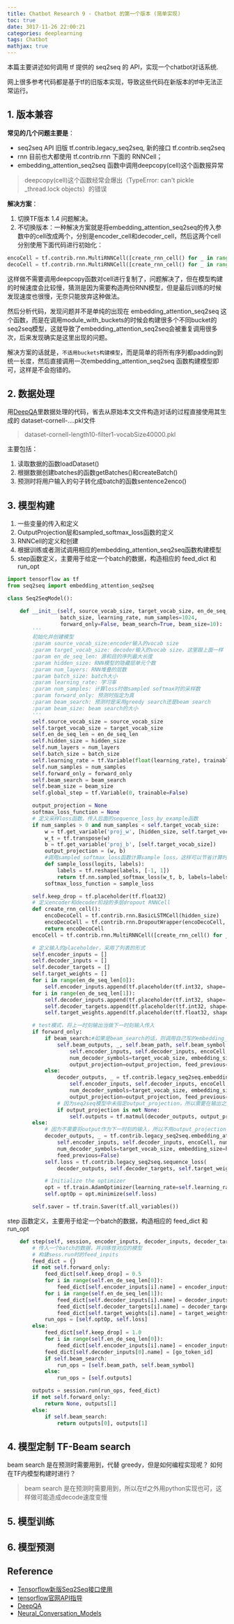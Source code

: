 ```yaml
---
title: Chatbot Research 9 - Chatbot 的第一个版本 (简单实现)
toc: true
date: 3017-11-26 22:00:21
categories: deeplearning
tags: Chatbot
mathjax: true
---
```


<!-- 2018 -->

本篇主要讲述如何调用 tf 提供的 seq2seq 的 API，实现一个chatbot对话系统.

网上很多参考代码都是基于tf的旧版本实现，导致这些代码在新版本的tf中无法正常运行。

<!-- more -->

## 1. 版本兼容

**常见的几个问题主要是**：

- seq2seq API 旧版 tf.contrib.legacy_seq2seq, 新的接口 tf.contrib.seq2seq
- rnn 目前也大都使用 tf.contrib.rnn 下面的 RNNCell；
- embedding_attention_seq2seq 函数中调用deepcopy(cell)这个函数报异常
> deepcopy(cell)这个函数经常会爆出（TypeError: can't pickle _thread.lock objects）的错误

**解决方案**：

1. 切换TF版本 1.4 问题解决。
2. 不切换版本：一种解决方案就是将embedding_attention_seq2seq的传入参数中的cell改成两个，分别是encoder_cell和decoder_cell，然后这两个cell分别使用下面代码进行初始化：

```py
encoCell = tf.contrib.rnn.MultiRNNCell([create_rnn_cell() for _ in range(num_layers)],)
decoCell = tf.contrib.rnn.MultiRNNCell([create_rnn_cell() for _ in range(num_layers)],)
```

这样做不需要调用deepcopy函数对cell进行复制了，问题解决了，但在模型构建的时候速度会比较慢，猜测是因为需要构造两份RNN模型，但是最后训练的时候发现速度也很慢，无奈只能放弃这种做法。

然后分析代码，发现问题并不是单纯的出现在 embedding_attention_seq2seq 这个函数，而是在调用module_with_buckets的时候会构建很多个不同bucket的seq2seq模型，这就导致了embedding_attention_seq2seq会被重复调用很多次，后来发现确实是这里出现的问题。

解决方案的话就是，`不适用buckets构建模型`，而是简单的将所有序列都padding到统一长度，然后直接调用一次embedding_attention_seq2seq 函数构建模型即可，这样是不会抱错的。

## 2. 数据处理

用[DeepQA](https://github.com/Conchylicultor/DeepQA#chatbot)里数据处理的代码，省去从原始本文文件构造对话的过程直接使用其生成的 dataset-cornell-....pkl文件

> dataset-cornell-length10-filter1-vocabSize40000.pkl

主要包括：

1. 读取数据的函数loadDataset()
2. 根据数据创建batches的函数getBatches()和createBatch()
3. 预测时将用户输入的句子转化成batch的函数sentence2enco()

## 3. 模型构建

1. 一些变量的传入和定义
2. OutputProjection层和sampled_softmax_loss函数的定义
3. RNNCell的定义和创建
4. 根据训练或者测试调用相应的embedding_attention_seq2seq函数构建模型
5. step函数定义，主要用于给定一个batch的数据，构造相应的 feed_dict 和 run_opt

```py
import tensorflow as tf
from seq2seq import embedding_attention_seq2seq

class Seq2SeqModel():

    def __init__(self, source_vocab_size, target_vocab_size, en_de_seq_len, hidden_size, num_layers,
                 batch_size, learning_rate, num_samples=1024,
                 forward_only=False, beam_search=True, beam_size=10):
        '''
        初始化并创建模型
        :param source_vocab_size:encoder输入的vocab size
        :param target_vocab_size: decoder输入的vocab size，这里跟上面一样
        :param en_de_seq_len: 源和目的序列最大长度
        :param hidden_size: RNN模型的隐藏层单元个数
        :param num_layers: RNN堆叠的层数
        :param batch_size: batch大小
        :param learning_rate: 学习率
        :param num_samples: 计算loss时做sampled softmax时的采样数
        :param forward_only: 预测时指定为真
        :param beam_search: 预测时是采用greedy search还是beam search
        :param beam_size: beam search的大小
        '''
        self.source_vocab_size = source_vocab_size
        self.target_vocab_size = target_vocab_size
        self.en_de_seq_len = en_de_seq_len
        self.hidden_size = hidden_size
        self.num_layers = num_layers
        self.batch_size = batch_size
        self.learning_rate = tf.Variable(float(learning_rate), trainable=False)
        self.num_samples = num_samples
        self.forward_only = forward_only
        self.beam_search = beam_search
        self.beam_size = beam_size
        self.global_step = tf.Variable(0, trainable=False)

        output_projection = None
        softmax_loss_function = None
        # 定义采样loss函数，传入后面的sequence_loss_by_example函数
        if num_samples > 0 and num_samples < self.target_vocab_size:
            w = tf.get_variable('proj_w', [hidden_size, self.target_vocab_size])
            w_t = tf.transpose(w)
            b = tf.get_variable('proj_b', [self.target_vocab_size])
            output_projection = (w, b)
            #调用sampled_softmax_loss函数计算sample loss，这样可以节省计算时间
            def sample_loss(logits, labels):
                labels = tf.reshape(labels, [-1, 1])
                return tf.nn.sampled_softmax_loss(w_t, b, labels=labels, inputs=logits, num_sampled=num_samples, num_classes=self.target_vocab_size)
            softmax_loss_function = sample_loss

        self.keep_drop = tf.placeholder(tf.float32)
        # 定义encoder和decoder阶段的多层dropout RNNCell
        def create_rnn_cell():
            encoDecoCell = tf.contrib.rnn.BasicLSTMCell(hidden_size)
            encoDecoCell = tf.contrib.rnn.DropoutWrapper(encoDecoCell, input_keep_prob=1.0, output_keep_prob=self.keep_drop)
            return encoDecoCell
        encoCell = tf.contrib.rnn.MultiRNNCell([create_rnn_cell() for _ in range(num_layers)])

        # 定义输入的placeholder，采用了列表的形式
        self.encoder_inputs = []
        self.decoder_inputs = []
        self.decoder_targets = []
        self.target_weights = []
        for i in range(en_de_seq_len[0]):
            self.encoder_inputs.append(tf.placeholder(tf.int32, shape=[None, ], name="encoder{0}".format(i)))
        for i in range(en_de_seq_len[1]):
            self.decoder_inputs.append(tf.placeholder(tf.int32, shape=[None, ], name="decoder{0}".format(i)))
            self.decoder_targets.append(tf.placeholder(tf.int32, shape=[None, ], name="target{0}".format(i)))
            self.target_weights.append(tf.placeholder(tf.float32, shape=[None, ], name="weight{0}".format(i)))

        # test模式，将上一时刻输出当做下一时刻输入传入
        if forward_only:
            if beam_search:#如果是beam_search的话，则调用自己写的embedding_attention_seq2seq函数，而不是legacy_seq2seq下面的
                self.beam_outputs, _, self.beam_path, self.beam_symbol = embedding_attention_seq2seq(
                    self.encoder_inputs, self.decoder_inputs, encoCell, num_encoder_symbols=source_vocab_size,
                    num_decoder_symbols=target_vocab_size, embedding_size=hidden_size,
                    output_projection=output_projection, feed_previous=True)
            else:
                decoder_outputs, _ = tf.contrib.legacy_seq2seq.embedding_attention_seq2seq(
                    self.encoder_inputs, self.decoder_inputs, encoCell, num_encoder_symbols=source_vocab_size,
                    num_decoder_symbols=target_vocab_size, embedding_size=hidden_size,
                    output_projection=output_projection, feed_previous=True)
                # 因为seq2seq模型中未指定output_projection，所以需要在输出之后自己进行output_projection
                if output_projection is not None:
                    self.outputs = tf.matmul(decoder_outputs, output_projection[0]) + output_projection[1]
        else:
            # 因为不需要将output作为下一时刻的输入，所以不用output_projection
            decoder_outputs, _ = tf.contrib.legacy_seq2seq.embedding_attention_seq2seq(
                self.encoder_inputs, self.decoder_inputs, encoCell, num_encoder_symbols=source_vocab_size,
                num_decoder_symbols=target_vocab_size, embedding_size=hidden_size, output_projection=output_projection,
                feed_previous=False)
            self.loss = tf.contrib.legacy_seq2seq.sequence_loss(
                decoder_outputs, self.decoder_targets, self.target_weights, softmax_loss_function=softmax_loss_function)

            # Initialize the optimizer
            opt = tf.train.AdamOptimizer(learning_rate=self.learning_rate, beta1=0.9, beta2=0.999, epsilon=1e-08)
            self.optOp = opt.minimize(self.loss)

        self.saver = tf.train.Saver(tf.all_variables())
```

step 函数定义，主要用于给定一个batch的数据，构造相应的 feed_dict 和 run_opt

```py
    def step(self, session, encoder_inputs, decoder_inputs, decoder_targets, target_weights, go_token_id):
        # 传入一个batch的数据，并训练性对应的模型
        # 构建sess.run时的feed_inpits
        feed_dict = {}
        if not self.forward_only:
            feed_dict[self.keep_drop] = 0.5
            for i in range(self.en_de_seq_len[0]):
                feed_dict[self.encoder_inputs[i].name] = encoder_inputs[i]
            for i in range(self.en_de_seq_len[1]):
                feed_dict[self.decoder_inputs[i].name] = decoder_inputs[i]
                feed_dict[self.decoder_targets[i].name] = decoder_targets[i]
                feed_dict[self.target_weights[i].name] = target_weights[i]
            run_ops = [self.optOp, self.loss]
        else:
            feed_dict[self.keep_drop] = 1.0
            for i in range(self.en_de_seq_len[0]):
                feed_dict[self.encoder_inputs[i].name] = encoder_inputs[i]
            feed_dict[self.decoder_inputs[0].name] = [go_token_id]
            if self.beam_search:
                run_ops = [self.beam_path, self.beam_symbol]
            else:
                run_ops = [self.outputs]

        outputs = session.run(run_ops, feed_dict)
        if not self.forward_only:
            return None, outputs[1]
        else:
            if self.beam_search:
                return outputs[0], outputs[1]

```

## 4. 模型定制 TF-Beam search

beam search 是在预测时需要用到，代替 greedy，但是如何编程实现呢？ 如何在TF内模型构建时进行？





> beam search 是在预测时需要用到，所以在tf之外用python实现也可，这样做可能造成decode速度变慢

## 5. 模型训练

## 6. 模型预测

## Reference

- [Tensorflow新版Seq2Seq接口使用](https://blog.csdn.net/thriving_fcl/article/details/74165062)
- [tensorflow官网API指导](https://www.tensorflow.org/api_docs/python/tf/contrib/legacy_seq2seq)
- [DeepQA](https://github.com/Conchylicultor/DeepQA#chatbot)
- [Neural_Conversation_Models](https://github.com/pbhatia243/Neural_Conversation_Models)

<script type="text/x-mathjax-config">
  MathJax.Hub.Config({
    extensions: ["tex2jax.js"],
    jax: ["input/TeX"],
    tex2jax: {
      inlineMath: [ ['$','$'], ['\\(','\\)'] ],
      displayMath: [ ['$$','$$']],
      processEscapes: true
    }
  });
</script>
<script type="text/javascript" src="https://cdn.mathjax.org/mathjax/latest/MathJax.js?config=TeX-AMS_HTML,http://myserver.com/MathJax/config/local/local.js">
</script>

